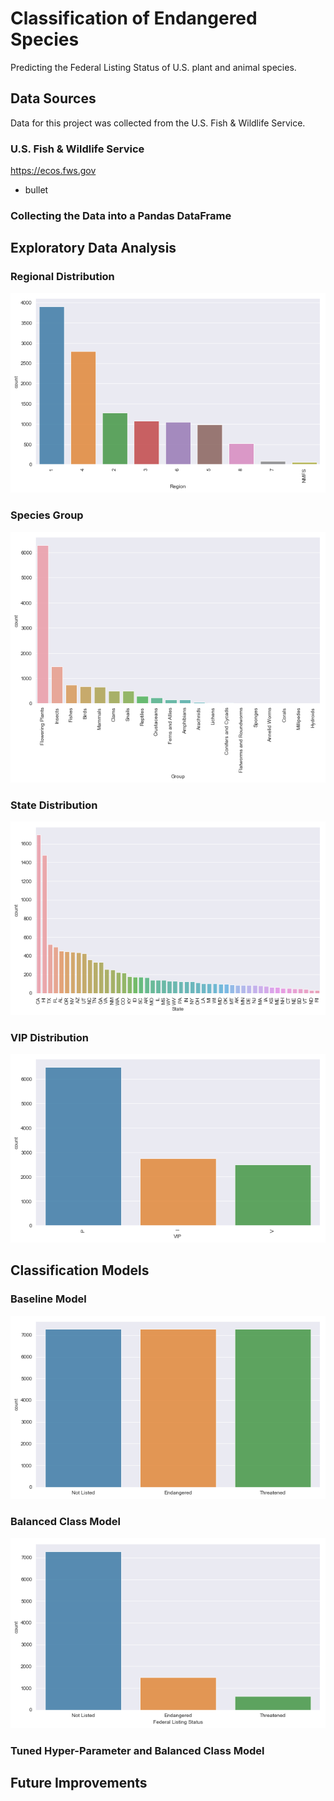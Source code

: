 # Classification of Endangered Species

Predicting the Federal Listing Status of U.S. plant and animal species.

## Data Sources

Data for this project was collected from the U.S. Fish & Wildlife Service.

### U.S. Fish & Wildlife Service

https://ecos.fws.gov

* bullet

### Collecting the Data into a Pandas DataFrame

## Exploratory Data Analysis

### Regional Distribution

![Regional Distribution](/Plots/Regional_Distribution.png)

### Species Group

![Species Group Distribution](/Plots/Species_Group_Distribution.png)

### State Distribution

![State Distribution](/Plots/State_Distribution.png)

### VIP Distribution

![VIP Distribution](/Plots/VIP_Distribution.png)

## Classification Models

### Baseline Model

![Class Balance](/Plots/Class_Balance.png)

### Balanced Class Model

![Class Imbalance](/Plots/Class_Imbalance.png)

### Tuned Hyper-Parameter and Balanced Class Model

## Future Improvements